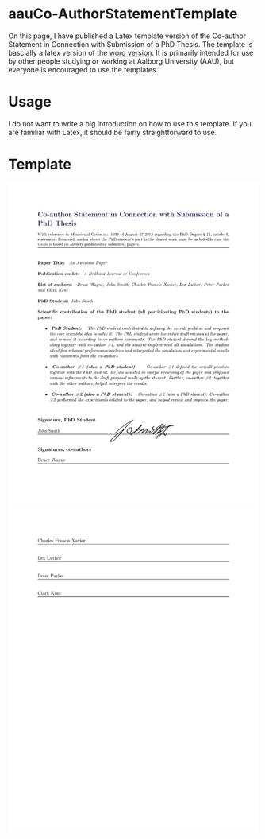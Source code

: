 # aauCo-AuthorStatementTemplate
On this page, I have  published a Latex template version of the Co-author Statement in Connection with Submission of a PhD Thesis. The template is bascially a latex version of the [word version](https://www.phd.tech.aau.dk/digitalAssets/178/178556_medforfattermarts2014.doc). It is primarily intended for use by other people studying or working at Aalborg University (AAU), but everyone is encouraged to use the templates.

# Usage
I do not want to write a big introduction on how to use this template. If you are familiar with Latex, it should be fairly straightforward to use.

# Template 

![alt text](https://github.com/Mbornoe/aauCo-AuthorStatementTemplate/blob/master/main-0.png)
![alt text](https://github.com/Mbornoe/aauCo-AuthorStatementTemplate/blob/master/main-1.png)
